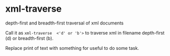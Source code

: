 # xml-traverse
depth-first and breadth-first traversal of xml documents

Call it as <code>xml-traverse <filename> <'d' or 'b'></code> to traverse xml in filename depth-first (d) or breadth-first (b).

Replace print of text with something for useful to do some task.

